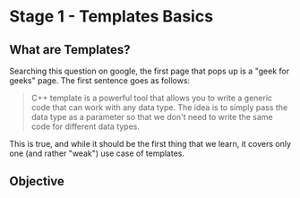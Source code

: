 # Stage 1 - Templates Basics

## What are Templates?

Searching this question on google, the first page that pops up is a "geek for geeks" page. The first sentence goes as follows:

> C++ template is a powerful tool that allows you to write a generic code that can work with any data type. The idea is to simply pass the data type as a parameter so that we don't need to write the same code for different data types.

This is true, and while it should be the first thing that we learn, it covers only one (and rather "weak") use case of templates.

## Objective


